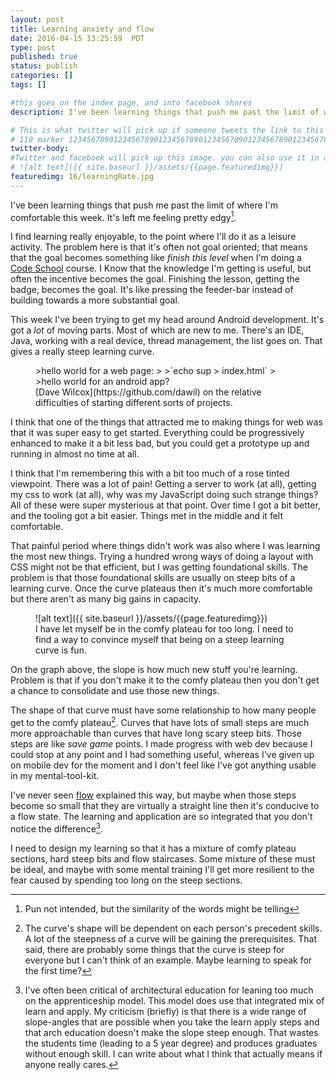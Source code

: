 ```yaml
---
layout: post
title: Learning anxiety and flow
date: 2016-04-15 13:25:59  PDT
type: post
published: true
status: publish
categories: []
tags: []

#this goes on the index page, and into facebook shares
description: I've been learning things that push me past the limit of where I'm comfortable this week. It's left me feeling pretty edgy.

# This is what twitter will pick up if someone tweets the link to this page 
# 110 marker 1234567890123456789012345678901234567890123456789012345678901234567890123456789012345678901234567890123456789
twitter-body:
#Twitter and facebook will pick up this image. you can also use it in a post with:
# ![alt text]({{ site.baseurl }}/assets/{{page.featuredimg}}) 
featuredimg: 16/learningRate.jpg
---
```


I've been learning things that push me past the limit of where I'm comfortable this week. It's left me feeling pretty edgy[^1]. 

I find learning really enjoyable, to the point where I'll do it as a leisure activity. The problem here is that it's often not goal oriented; that means that the goal becomes something like _finish this level_ when I'm doing a [Code School]() course. I Know that the knowledge I'm getting is useful, but often the incentive becomes the goal. Finishing the lesson, getting the badge, becomes the goal. It's like pressing the feeder-bar instead of building towards a more substantial goal.

This week I've been trying to get my head around Android development. It's got a _lot_ of moving parts. Most of which are new to me. There's an IDE, Java, working with a real device, thread management, the list goes on. That gives a really steep learning curve.

<figure class="half-width right">
>hello world for a web page:
>
>`echo sup > index.html`
>
>hello world for an android app?
<figcaption>
[Dave Wilcox](https://github.com/dawil) on the relative difficulties of starting different sorts of projects.
</figcaption>
</figure>

I think that one of the things that attracted me to making things for web was that it was super easy to get started. Everything could be progressively enhanced to make it a bit less bad, but you could get a prototype up and running in almost no time at all.

I think that I'm remembering this with a bit too much of a rose tinted viewpoint. There was a lot of pain! Getting a server to work (at all), getting my css to work (at all), why was my JavaScript doing such strange things? All of these were super mysterious at that point. Over time I got a bit better, and the tooling got a bit easier. Things met in the middle and it felt comfortable.

That painful period where things didn't work was also where I was learning the most new things. Trying a hundred wrong ways of doing a layout with CSS might not be that efficient, but I was getting foundational skills. The problem is that those foundational skills are usually on steep bits of a learning curve. Once the curve plateaus then it's much more comfortable but there aren't as many big gains in capacity.

<figure>
![alt text]({{ site.baseurl }}/assets/{{page.featuredimg}}) 
<figcaption>
I have let myself be in the comfy plateau for too long. I need to find a way to convince myself that being on a steep learning curve is fun.
</figcaption>
</figure>

On the graph above, the slope is how much new stuff you're learning. Problem is that if you don't make it to the comfy plateau then you don't get a chance to consolidate and use those new things. 

The shape of that curve must have some relationship to how many people get to the comfy plateau[^2]. Curves that have lots of small steps are much more approachable than curves that have long scary steep bits. Those steps are like _save game_ points. I made progress with web dev because I could stop at any point and I had something useful, whereas I've given up on mobile dev for the moment and I don't feel like I've got anything usable in my mental-tool-kit.

I've never seen [flow](https://en.wikipedia.org/wiki/Flow_(psychology)) explained this way, but maybe when those steps become so small that they are virtually a straight line then it's conducive to a flow state. The learning and application are so integrated that you don't notice the difference[^3].

I need to design my learning so that it has a mixture of comfy plateau sections, hard steep bits and flow staircases. Some mixture of these must be ideal, and maybe with some mental training I'll get more resilient to the fear caused by spending too long on the steep sections.

[^1]: Pun not intended, but the similarity of the words might be telling

[^2]: The curve's shape will be dependent on each person's precedent skills. A lot of the steepness of a curve will be gaining the prerequisites. That said, there are probably some things that the curve is steep for everyone but I can't think of an example. Maybe learning to speak for the first time?

[^3]: I've often been critical of architectural education for leaning too much on the apprenticeship model. This model does use that integrated mix of learn and apply. My criticism (briefly) is that there is a wide range of slope-angles that are possible when you take the learn apply steps and that arch education doesn't make the slope steep enough. That wastes the students time (leading to a 5 year degree) and produces graduates without enough skill. I can write about what I think that actually means if anyone really cares.